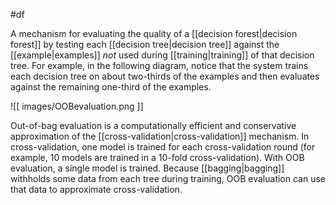 #df

A mechanism for evaluating the quality of a
[[decision forest|decision forest]] by testing each
[[decision tree|decision tree]] against the
[[example|examples]] <em>not</em> used during
[[training|training]] of that decision tree. For example, in the
following diagram, notice that the system trains each decision tree
on about two-thirds of the examples and then evaluates against the
remaining one-third of the examples.


![[ images/OOBevaluation.png ]]


Out-of-bag evaluation is a computationally efficient and conservative
approximation of the [[cross-validation|cross-validation]] mechanism.
In cross-validation, one model is trained for each cross-validation round
(for example, 10 models are trained in a 10-fold cross-validation).
With OOB evaluation, a single model is trained. Because [[bagging|bagging]]
withholds some data from each tree during training, OOB evaluation can use
that data to approximate cross-validation.

